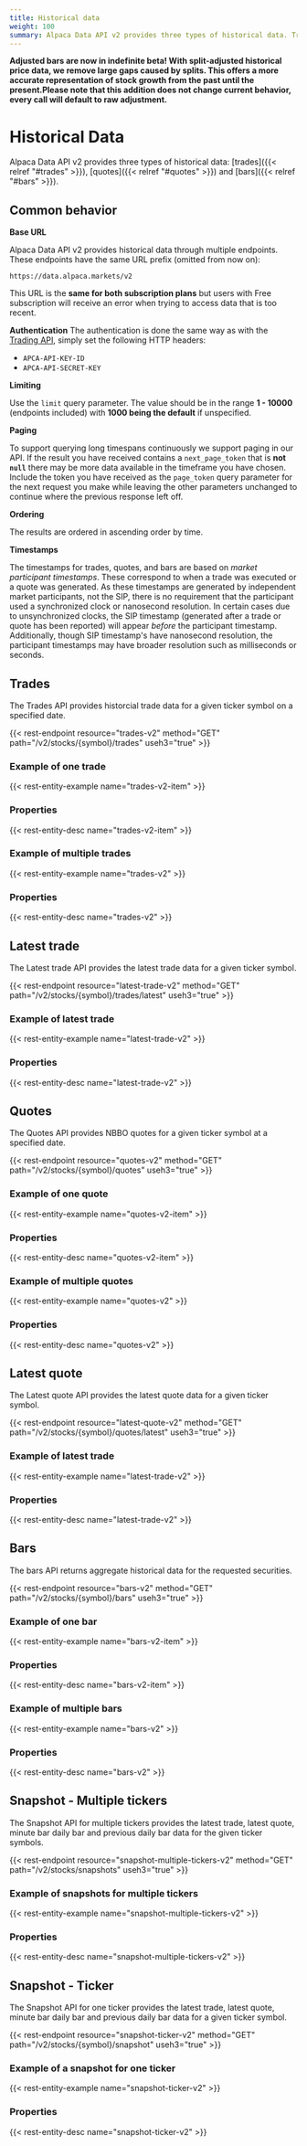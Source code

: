 ```yaml
---
title: Historical data
weight: 100
summary: Alpaca Data API v2 provides three types of historical data. Trades, quotes and bars. To check the multiple endpoints click on the card.
---
```


**Adjusted bars are now in indefinite beta! With split-adjusted historical price data, we remove large gaps caused by splits. This offers a more accurate representation of stock growth from the past until the present.Please note that this addition does not change current behavior, every call will default to raw adjustment.**

# Historical Data

Alpaca Data API v2 provides three types of historical data: [trades]({{<
 relref "#trades" >}}), [quotes]({{<
 relref "#quotes" >}}) and [bars]({{<
 relref "#bars" >}}).


## Common behavior

**Base URL**

Alpaca Data API v2 provides historical data through multiple endpoints. These endpoints have the same URL prefix (omitted from now on):

```
https://data.alpaca.markets/v2
```

This URL is the **same for both subscription plans** but users with Free subscription will receive an error when trying to access data that is too recent.


**Authentication**
The authentication is done the same way as with the [Trading API](https://alpaca.markets/docs/api-documentation/api-v2/#authentication), simply set the following HTTP headers:

- `APCA-API-KEY-ID`
- `APCA-API-SECRET-KEY`


**Limiting**

Use the `limit` query parameter. The value should be in the range **1 - 10000** (endpoints included) with **1000 being the default** if unspecified.


**Paging**

To support querying long timespans continuously we support paging in our API. If the result you have received contains a `next_page_token` that is **not `null`** there may be more data available in the timeframe you have chosen. Include the token you have received as the `page_token` query parameter for the next request you make while leaving the other parameters unchanged to continue where the previous response left off.


**Ordering**

The results are ordered in ascending order by time.

**Timestamps**

The timestamps for trades, quotes, and bars are based on *market participant timestamps*. These correspond to when a trade was executed or a quote was generated. As these timestamps are generated by independent market participants, not the SIP, there is no requirement that the participant used a synchronized clock or nanosecond resolution. In certain cases due to unsynchronized clocks, the SIP timestamp (generated after a trade or quote has been reported) will appear *before* the participant timestamp. Additionally, though SIP timestamp's have nanosecond resolution, the participant timestamps may have broader resolution such as milliseconds or seconds.

## Trades

The Trades API provides historcial trade data for a given ticker symbol on a specified date.

{{< rest-endpoint resource="trades-v2" method="GET" path="/v2/stocks/{symbol}/trades" useh3="true" >}}


### Example of one trade

{{< rest-entity-example name="trades-v2-item" >}}


### Properties

{{< rest-entity-desc name="trades-v2-item" >}}


### Example of multiple trades

{{< rest-entity-example name="trades-v2" >}}


### Properties

{{< rest-entity-desc name="trades-v2" >}}

## Latest trade

The Latest trade API provides the latest trade data for a given ticker symbol.

{{< rest-endpoint resource="latest-trade-v2" method="GET" path="/v2/stocks/{symbol}/trades/latest" useh3="true" >}}


### Example of latest trade

{{< rest-entity-example name="latest-trade-v2" >}}


### Properties

{{< rest-entity-desc name="latest-trade-v2" >}}


## Quotes

The Quotes API provides NBBO quotes for a given ticker symbol at a specified date.

{{< rest-endpoint resource="quotes-v2" method="GET" path="/v2/stocks/{symbol}/quotes" useh3="true" >}}


### Example of one quote

{{< rest-entity-example name="quotes-v2-item" >}}


### Properties

{{< rest-entity-desc name="quotes-v2-item" >}}


### Example of multiple quotes

{{< rest-entity-example name="quotes-v2" >}}


### Properties

{{< rest-entity-desc name="quotes-v2" >}}

## Latest quote

The Latest quote API provides the latest quote data for a given ticker symbol.

{{< rest-endpoint resource="latest-quote-v2" method="GET" path="/v2/stocks/{symbol}/quotes/latest" useh3="true" >}}


### Example of latest trade

{{< rest-entity-example name="latest-trade-v2" >}}


### Properties

{{< rest-entity-desc name="latest-trade-v2" >}}


## Bars

The bars API returns aggregate historical data for the requested securities.

{{< rest-endpoint resource="bars-v2" method="GET" path="/v2/stocks/{symbol}/bars" useh3="true" >}}


### Example of one bar

{{< rest-entity-example name="bars-v2-item" >}}


### Properties

{{< rest-entity-desc name="bars-v2-item" >}}


### Example of multiple bars

{{< rest-entity-example name="bars-v2" >}}


### Properties

{{< rest-entity-desc name="bars-v2" >}}


## Snapshot - Multiple tickers

The Snapshot API for multiple tickers provides the latest trade, latest quote, minute bar daily bar and previous daily bar data for the given ticker symbols.

{{< rest-endpoint resource="snapshot-multiple-tickers-v2" method="GET" path="/v2/stocks/snapshots" useh3="true" >}}


### Example of snapshots for multiple tickers

{{< rest-entity-example name="snapshot-multiple-tickers-v2" >}}


### Properties

{{< rest-entity-desc name="snapshot-multiple-tickers-v2" >}}


## Snapshot - Ticker

The Snapshot API for one ticker provides the latest trade, latest quote, minute bar daily bar and previous daily bar data for a given ticker symbol.

{{< rest-endpoint resource="snapshot-ticker-v2" method="GET" path="/v2/stocks/{symbol}/snapshot" useh3="true" >}}


### Example of a snapshot for one ticker

{{< rest-entity-example name="snapshot-ticker-v2" >}}


### Properties

{{< rest-entity-desc name="snapshot-ticker-v2" >}}
